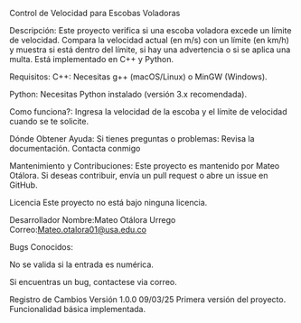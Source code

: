 Control de Velocidad para Escobas Voladoras

Descripción:
Este proyecto verifica si una escoba voladora excede un límite de velocidad. Compara la velocidad actual (en m/s) con un límite (en km/h) y muestra si está dentro del límite, si hay una advertencia o si se aplica una multa. Está implementado en C++ y Python.

Requisitos:
C++: Necesitas g++ (macOS/Linux) o MinGW (Windows).

Python: Necesitas Python instalado (versión 3.x recomendada).

Como funciona?:
Ingresa la velocidad de la escoba y el límite de velocidad cuando se te solicite.

Dónde Obtener Ayuda:
Si tienes preguntas o problemas:
Revisa la documentación.
Contacta conmigo

Mantenimiento y Contribuciones:
Este proyecto es mantenido por Mateo Otálora. Si deseas contribuir, envía un pull request o abre un issue en GitHub.

Licencia
Este proyecto no está bajo ninguna licencia.

Desarrollador
  Nombre:Mateo Otálora Urrego
Correo:Mateo.otalora01@usa.edu.co

Bugs Conocidos:

No se valida si la entrada es numérica.

Si encuentras un bug, contactese via correo.

Registro de Cambios
Versión 1.0.0  09/03/25
Primera versión del proyecto.
Funcionalidad básica implementada.
